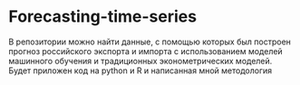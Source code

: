 # Forecasting-time-series
В репозитории можно найти данные, с помощью которых был построен прогноз российского экспорта и импорта с использованием моделей машинного обучения и традиционных эконометрических моделей. Будет приложен код на python и R и написанная мной методология
